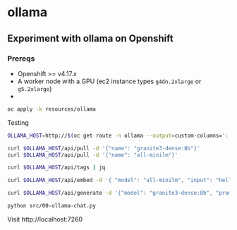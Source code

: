 # ollama
## Experiment with ollama on Openshift
### Prereqs
- Openshift >= v4.17.x
- A worker node with a GPU (ec2 instance types `g4dn.2xlarge` or `g5.2xlarge`)
- 

```bash
oc apply -k resources/ollama
```

Testing

```bash
OLLAMA_HOST=http://$(oc get route -n ollama --output=custom-columns=':.spec.host' --no-headers)
```

```bash
curl $OLLAMA_HOST/api/pull -d '{"name": "granite3-dense:8b"}'
curl $OLLAMA_HOST/api/pull -d '{"name": "all-minilm"}'
```

```bash
curl $OLLAMA_HOST/api/tags | jq
```

```bash
curl $OLLAMA_HOST/api/embed -d '{ "model": "all-minilm", "input": "hello" }'
```

```bash
curl $OLLAMA_HOST/api/generate -d '{"model": "granite3-dense:8b", "prompt": "hello", "stream": false }'
```

```bash
python src/00-ollama-chat.py
```

Visit http://localhost:7260

